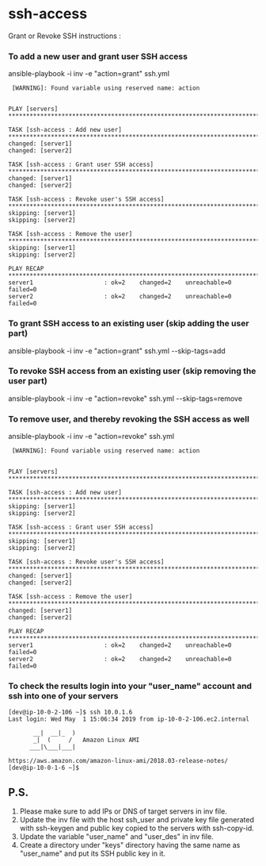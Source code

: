 # ssh-access
Grant or Revoke SSH instructions :

### To add a new user and grant user SSH access
ansible-playbook -i inv -e "action=grant" ssh.yml
```
 [WARNING]: Found variable using reserved name: action


PLAY [servers] ******************************************************************************************************************************************************

TASK [ssh-access : Add new user] ************************************************************************************************************************************
changed: [server1]
changed: [server2]

TASK [ssh-access : Grant user SSH access] ***************************************************************************************************************************
changed: [server1]
changed: [server2]

TASK [ssh-access : Revoke user's SSH access] ************************************************************************************************************************
skipping: [server1]
skipping: [server2]

TASK [ssh-access : Remove the user] *********************************************************************************************************************************
skipping: [server1]
skipping: [server2]

PLAY RECAP **********************************************************************************************************************************************************
server1                    : ok=2    changed=2    unreachable=0    failed=0
server2                    : ok=2    changed=2    unreachable=0    failed=0

```

### To grant SSH access to an existing user (skip adding the user part)
ansible-playbook -i inv -e "action=grant" ssh.yml --skip-tags=add

### To revoke SSH access from an existing user (skip removing the user part)
ansible-playbook -i inv -e "action=revoke" ssh.yml --skip-tags=remove

### To remove user, and thereby revoking the SSH access as well
ansible-playbook -i inv -e "action=revoke" ssh.yml
```
 [WARNING]: Found variable using reserved name: action


PLAY [servers] ******************************************************************************************************************************************************

TASK [ssh-access : Add new user] ************************************************************************************************************************************
skipping: [server1]
skipping: [server2]

TASK [ssh-access : Grant user SSH access] ***************************************************************************************************************************
skipping: [server1]
skipping: [server2]

TASK [ssh-access : Revoke user's SSH access] ************************************************************************************************************************
changed: [server1]
changed: [server2]

TASK [ssh-access : Remove the user] *********************************************************************************************************************************
changed: [server1]
changed: [server2]

PLAY RECAP **********************************************************************************************************************************************************
server1                    : ok=2    changed=2    unreachable=0    failed=0
server2                    : ok=2    changed=2    unreachable=0    failed=0

```

### To check the results login into your "user_name" account and ssh into one of your servers
```
[dev@ip-10-0-2-106 ~]$ ssh 10.0.1.6
Last login: Wed May  1 15:06:34 2019 from ip-10-0-2-106.ec2.internal

       __|  __|_  )
       _|  (     /   Amazon Linux AMI
      ___|\___|___|

https://aws.amazon.com/amazon-linux-ami/2018.03-release-notes/
[dev@ip-10-0-1-6 ~]$ 
```

## P.S.
1. Please make sure to add IPs or DNS of target servers in inv file.
2. Update the inv file with the host ssh_user and private key file generated with ssh-keygen and public key copied to the servers with ssh-copy-id.
3. Update the variable "user_name" and "user_des" in inv file.
4. Create a directory under "keys" directory having the same name as "user_name" and put its SSH public key in it.
